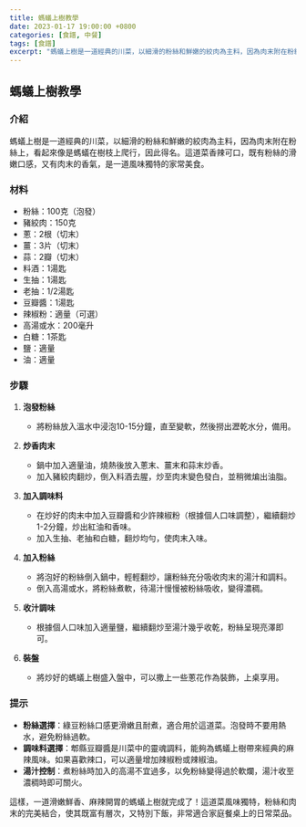 ```yaml
---
title: 螞蟻上樹教學
date: 2023-01-17 19:00:00 +0800
categories: [食譜, 中餐]
tags: [食譜] 
excerpt: "螞蟻上樹是一道經典的川菜，以細滑的粉絲和鮮嫩的絞肉為主料，因為肉末附在粉絲上，看起來像是螞蟻在樹枝上爬行，因此得名"
---
```


## 螞蟻上樹教學

### 介紹
螞蟻上樹是一道經典的川菜，以細滑的粉絲和鮮嫩的絞肉為主料，因為肉末附在粉絲上，看起來像是螞蟻在樹枝上爬行，因此得名。這道菜香辣可口，既有粉絲的滑嫩口感，又有肉末的香氣，是一道風味獨特的家常美食。

### 材料
- 粉絲：100克（泡發）
- 豬絞肉：150克
- 蔥：2根（切末）
- 薑：3片（切末）
- 蒜：2瓣（切末）
- 料酒：1湯匙
- 生抽：1湯匙
- 老抽：1/2湯匙
- 豆瓣醬：1湯匙
- 辣椒粉：適量（可選）
- 高湯或水：200毫升
- 白糖：1茶匙
- 鹽：適量
- 油：適量

### 步驟

1. **泡發粉絲**
   - 將粉絲放入溫水中浸泡10-15分鐘，直至變軟，然後撈出瀝乾水分，備用。

2. **炒香肉末**
   - 鍋中加入適量油，燒熱後放入蔥末、薑末和蒜末炒香。
   - 加入豬絞肉翻炒，倒入料酒去腥，炒至肉末變色發白，並稍微煸出油脂。

3. **加入調味料**
   - 在炒好的肉末中加入豆瓣醬和少許辣椒粉（根據個人口味調整），繼續翻炒1-2分鐘，炒出紅油和香味。
   - 加入生抽、老抽和白糖，翻炒均勻，使肉末入味。

4. **加入粉絲**
   - 將泡好的粉絲倒入鍋中，輕輕翻炒，讓粉絲充分吸收肉末的湯汁和調料。
   - 倒入高湯或水，將粉絲煮軟，待湯汁慢慢被粉絲吸收，變得濃稠。

5. **收汁調味**
   - 根據個人口味加入適量鹽，繼續翻炒至湯汁幾乎收乾，粉絲呈現亮澤即可。

6. **裝盤**
   - 將炒好的螞蟻上樹盛入盤中，可以撒上一些蔥花作為裝飾，上桌享用。

### 提示
- **粉絲選擇**：綠豆粉絲口感更滑嫩且耐煮，適合用於這道菜。泡發時不要用熱水，避免粉絲過軟。
- **調味料選擇**：郫縣豆瓣醬是川菜中的靈魂調料，能夠為螞蟻上樹帶來經典的麻辣風味。如果喜歡辣口，可以適量增加辣椒粉或辣椒油。
- **湯汁控制**：煮粉絲時加入的高湯不宜過多，以免粉絲變得過於軟爛，湯汁收至濃稠時即可關火。

這樣，一道滑嫩鮮香、麻辣開胃的螞蟻上樹就完成了！這道菜風味獨特，粉絲和肉末的完美結合，使其既富有層次，又特別下飯，非常適合家庭餐桌上的日常菜品。
